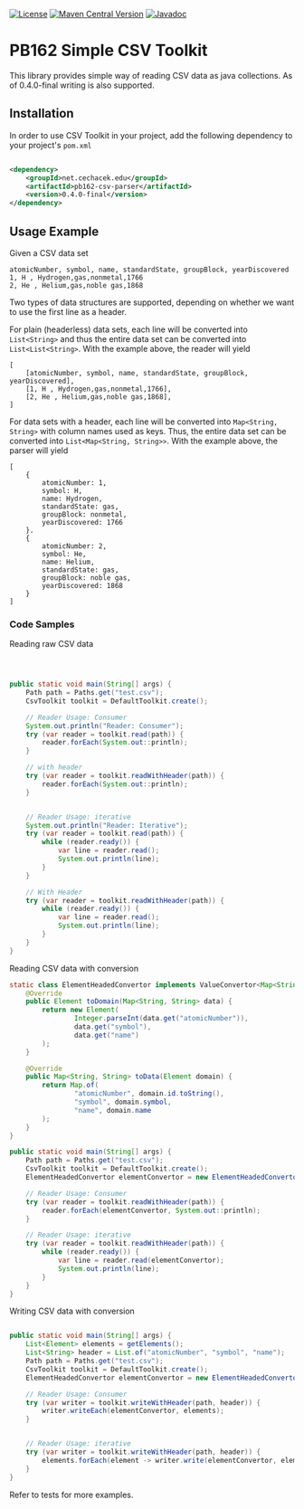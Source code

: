 [![License](http://img.shields.io/:license-apache%202.0-brightgreen.svg)](http://www.apache.org/licenses/LICENSE-2.0.html)
[![Maven Central Version](https://img.shields.io/maven-central/v/net.cechacek.edu/pb162-csv-parser)](https://central.sonatype.com/artifact/net.cechacek.edu/pb162-csv-parser)
[![Javadoc](https://img.shields.io/badge/-javadoc-blue)](http://jcechace.github.io/pb162-csv-parser/apidocs/)

PB162 Simple CSV Toolkit
====================================

This library provides simple way of reading CSV data as java collections. As of 0.4.0-final writing is also supported.

## Installation

In order to use CSV Toolkit in your project, add the following dependency to your project's ``pom.xml``

```xml

<dependency>
    <groupId>net.cechacek.edu</groupId>
    <artifactId>pb162-csv-parser</artifactId>
    <version>0.4.0-final</version>
</dependency>
```

## Usage Example

Given a CSV data set

```csv
atomicNumber, symbol, name, standardState, groupBlock, yearDiscovered
1, H , Hydrogen,gas,nonmetal,1766
2, He , Helium,gas,noble gas,1868
```

Two types of data structures are supported, depending on whether we want to use the first line as a header.

For plain (headerless) data sets, each line will be converted into ``List<String>`` and thus the entire data set
can be converted into ``List<List<String>``. With the example above, the reader will yield

```
[
    [atomicNumber, symbol, name, standardState, groupBlock, yearDiscovered],
    [1, H , Hydrogen,gas,nonmetal,1766],
    [2, He , Helium,gas,noble gas,1868],
]
```

For data sets with a header, each line will be converted into ``Map<String, String>`` with
column names used as keys. Thus, the entire data set can be converted into ``List<Map<String, String>>``.
With the example above, the parser will yield

```
[
    {
        atomicNumber: 1, 
        symbol: H, 
        name: Hydrogen, 
        standardState: gas, 
        groupBlock: nonmetal, 
        yearDiscovered: 1766
    }.
    {
        atomicNumber: 2,
        symbol: He, 
        name: Helium, 
        standardState: gas, 
        groupBlock: noble gas,
        yearDiscovered: 1868
    }
]
```

### Code Samples

Reading raw CSV data

```java



public static void main(String[] args) {
    Path path = Paths.get("test.csv");
    CsvToolkit toolkit = DefaultToolkit.create();

    // Reader Usage: Consumer
    System.out.println("Reader: Consumer");
    try (var reader = toolkit.read(path)) {
        reader.forEach(System.out::println);
    }

    // with header
    try (var reader = toolkit.readWithHeader(path)) {
        reader.forEach(System.out::println);
    }


    // Reader Usage: iterative
    System.out.println("Reader: Iterative");
    try (var reader = toolkit.read(path)) {
        while (reader.ready()) {
            var line = reader.read();
            System.out.println(line);
        }
    }

    // With Header
    try (var reader = toolkit.readWithHeader(path)) {
        while (reader.ready()) {
            var line = reader.read();
            System.out.println(line);
        }
    }
}
```

Reading CSV data with conversion

```java
static class ElementHeadedConvertor implements ValueConvertor<Map<String, String>, Element> {
    @Override
    public Element toDomain(Map<String, String> data) {
        return new Element(
                Integer.parseInt(data.get("atomicNumber")),
                data.get("symbol"),
                data.get("name")
        );
    }

    @Override
    public Map<String, String> toData(Element domain) {
        return Map.of(
                "atomicNumber", domain.id.toString(),
                "symbol", domain.symbol,
                "name", domain.name
        );
    }
}

public static void main(String[] args) {
    Path path = Paths.get("test.csv");
    CsvToolkit toolkit = DefaultToolkit.create();
    ElementHeadedConvertor elementConvertor = new ElementHeadedConvertor();

    // Reader Usage: Consumer
    try (var reader = toolkit.readWithHeader(path)) {
        reader.forEach(elementConvertor, System.out::println);
    }

    // Reader Usage: iterative
    try (var reader = toolkit.readWithHeader(path)) {
        while (reader.ready()) {
            var line = reader.read(elementConvertor);
            System.out.println(line);
        }
    }
}
```

Writing CSV data with conversion
```java

public static void main(String[] args) {
    List<Element> elements = getElements();
    List<String> header = List.of("atomicNumber", "symbol", "name");
    Path path = Paths.get("test.csv");
    CsvToolkit toolkit = DefaultToolkit.create();
    ElementHeadedConvertor elementConvertor = new ElementHeadedConvertor();

    // Reader Usage: Consumer
    try (var writer = toolkit.writeWithHeader(path, header)) {
        writer.writeEach(elementConvertor, elements);
    }


    // Reader Usage: iterative
    try (var writer = toolkit.writeWithHeader(path, header)) {
        elements.forEach(element -> writer.write(elementConvertor, element));
    }
}
```

Refer to tests for more examples. 